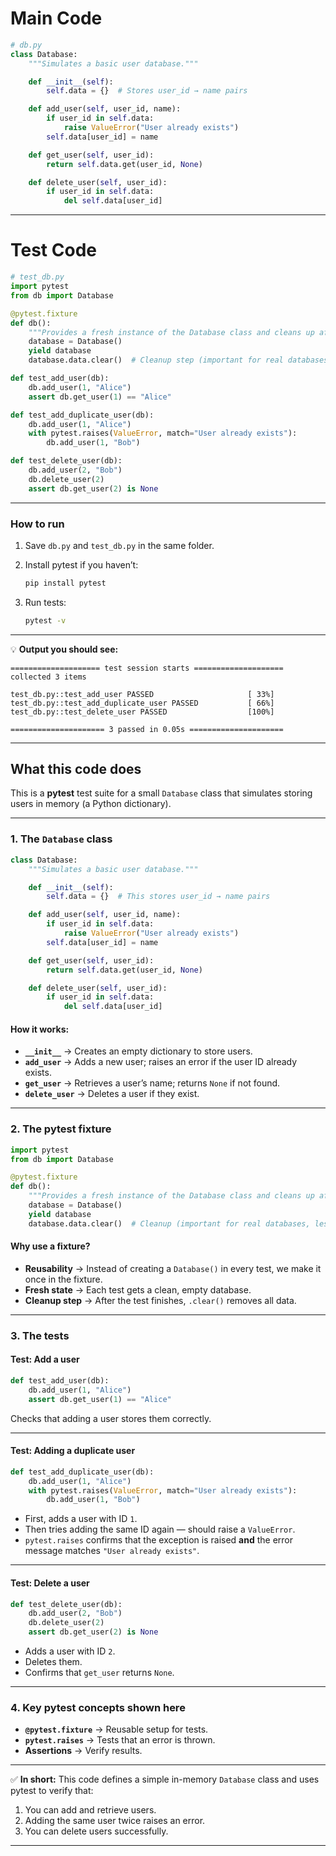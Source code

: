 # Main Code

```python
# db.py
class Database:
    """Simulates a basic user database."""

    def __init__(self):
        self.data = {}  # Stores user_id → name pairs

    def add_user(self, user_id, name):
        if user_id in self.data:
            raise ValueError("User already exists")
        self.data[user_id] = name

    def get_user(self, user_id):
        return self.data.get(user_id, None)

    def delete_user(self, user_id):
        if user_id in self.data:
            del self.data[user_id]
```

---

# Test Code

```python
# test_db.py
import pytest
from db import Database

@pytest.fixture
def db():
    """Provides a fresh instance of the Database class and cleans up after the test."""
    database = Database()
    yield database
    database.data.clear()  # Cleanup step (important for real databases)

def test_add_user(db):
    db.add_user(1, "Alice")
    assert db.get_user(1) == "Alice"

def test_add_duplicate_user(db):
    db.add_user(1, "Alice")
    with pytest.raises(ValueError, match="User already exists"):
        db.add_user(1, "Bob")

def test_delete_user(db):
    db.add_user(2, "Bob")
    db.delete_user(2)
    assert db.get_user(2) is None
```

---

### **How to run**

1. Save `db.py` and `test_db.py` in the same folder.
2. Install pytest if you haven’t:

   ```bash
   pip install pytest
   ```
3. Run tests:

   ```bash
   pytest -v
   ```

---

💡 **Output you should see:**

```
==================== test session starts ====================
collected 3 items

test_db.py::test_add_user PASSED                     [ 33%]
test_db.py::test_add_duplicate_user PASSED           [ 66%]
test_db.py::test_delete_user PASSED                  [100%]

===================== 3 passed in 0.05s =====================
```

---

## **What this code does**

This is a **pytest** test suite for a small `Database` class that simulates storing users in memory (a Python dictionary).

---

### **1. The `Database` class**

```python
class Database:
    """Simulates a basic user database."""

    def __init__(self):
        self.data = {}  # This stores user_id → name pairs

    def add_user(self, user_id, name):
        if user_id in self.data:
            raise ValueError("User already exists")
        self.data[user_id] = name

    def get_user(self, user_id):
        return self.data.get(user_id, None)

    def delete_user(self, user_id):
        if user_id in self.data:
            del self.data[user_id]
```

#### **How it works:**

* **`__init__`** → Creates an empty dictionary to store users.
* **`add_user`** → Adds a new user; raises an error if the user ID already exists.
* **`get_user`** → Retrieves a user’s name; returns `None` if not found.
* **`delete_user`** → Deletes a user if they exist.

---

### **2. The pytest fixture**

```python
import pytest
from db import Database

@pytest.fixture
def db():
    """Provides a fresh instance of the Database class and cleans up after the test."""
    database = Database()
    yield database
    database.data.clear()  # Cleanup (important for real databases, less so for in-memory)
```

#### **Why use a fixture?**

* **Reusability** → Instead of creating a `Database()` in every test, we make it once in the fixture.
* **Fresh state** → Each test gets a clean, empty database.
* **Cleanup step** → After the test finishes, `.clear()` removes all data.

---

### **3. The tests**

#### **Test: Add a user**

```python
def test_add_user(db):
    db.add_user(1, "Alice")
    assert db.get_user(1) == "Alice"
```

Checks that adding a user stores them correctly.

---

#### **Test: Adding a duplicate user**

```python
def test_add_duplicate_user(db):
    db.add_user(1, "Alice")
    with pytest.raises(ValueError, match="User already exists"):
        db.add_user(1, "Bob")
```

* First, adds a user with ID `1`.
* Then tries adding the same ID again — should raise a `ValueError`.
* `pytest.raises` confirms that the exception is raised **and** the error message matches `"User already exists"`.

---

#### **Test: Delete a user**

```python
def test_delete_user(db):
    db.add_user(2, "Bob")
    db.delete_user(2)
    assert db.get_user(2) is None
```

* Adds a user with ID `2`.
* Deletes them.
* Confirms that `get_user` returns `None`.

---

### **4. Key pytest concepts shown here**

* **`@pytest.fixture`** → Reusable setup for tests.
* **`pytest.raises`** → Tests that an error is thrown.
* **Assertions** → Verify results.

---

✅ **In short:**
This code defines a simple in-memory `Database` class and uses pytest to verify that:

1. You can add and retrieve users.
2. Adding the same user twice raises an error.
3. You can delete users successfully.

---

